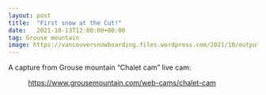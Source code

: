 ```yaml
---
layout: post
title:  "First snow at the Cut!"
date:   2021-10-13T12:00:00+00:00
tag: Grouse mountain
image: https://vancouversnowboarding.files.wordpress.com/2021/10/output.jpg
---
```



<p>A capture from Grouse mountain “Chalet cam” live cam:</p>



<figure class="wp-block-image"><img src="https://relay.ozolio.com/snap/yblmb8/image-31878-1634141506581.jpg" alt="" scale="0"><figcaption><a href="https://www.grousemountain.com/web-cams/chalet-cam" rel="nofollow">https://www.grousemountain.com/web-cams/chalet-cam</a></figcaption></figure>

